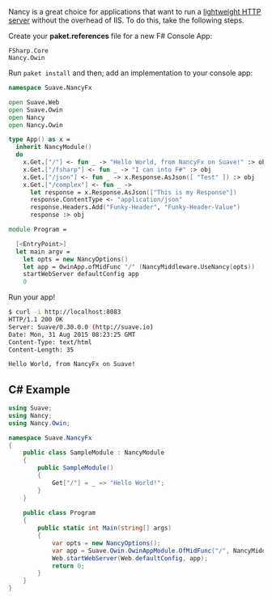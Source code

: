 Nancy is a great choice for applications that want to run a [lightweight HTTP server](http://suave.io) without the overhead of IIS. To do this, take the following steps.

Create your **paket.references** file for a new F# Console App:

```
FSharp.Core
Nancy.Owin
```

Run `paket install` and then; add an implementation to your console app:

``` fsharp
namespace Suave.NancyFx

open Suave.Web
open Suave.Owin
open Nancy
open Nancy.Owin

type App() as x =
  inherit NancyModule()
  do
    x.Get.["/"] <- fun _ -> "Hello World, from NancyFx on Suave!" :> obj
    x.Get.["/fsharp"] <- fun _ -> "I can into F#" :> obj
    x.Get.["/json"] <- fun _ -> x.Response.AsJson([ "Test" ]) :> obj
    x.Get.["/complex"] <- fun _ -> 
      let response = x.Response.AsJson(["This is my Response"])
      response.ContentType <- "application/json"
      response.Headers.Add("Funky-Header", "Funky-Header-Value")
      response :> obj

module Program =

  [<EntryPoint>]
  let main argv =
    let opts = new NancyOptions()
    let app = OwinApp.ofMidFunc "/" (NancyMiddleware.UseNancy(opts))
    startWebServer defaultConfig app
    0
```

Run your app!

``` bash
$ curl -i http://localhost:8083
HTTP/1.1 200 OK
Server: Suave/0.30.0.0 (http://suave.io)
Date: Mon, 31 Aug 2015 08:23:25 GMT
Content-Type: text/html
Content-Length: 35

Hello World, from NancyFx on Suave!
```

## C# Example


``` csharp
using Suave;
using Nancy;
using Nancy.Owin;

namespace Suave.NancyFx
{
    public class SampleModule : NancyModule
    {
        public SampleModule()
        {
            Get["/"] = _ => "Hello World!";
        }
    }
    
    public class Program
    {
        public static int Main(string[] args)
        {
            var opts = new NancyOptions();
            var app = Suave.Owin.OwinAppModule.OfMidFunc("/", NancyMiddleware.UseNancy(opts));
            Web.startWebServer(Web.defaultConfig, app);
            return 0;
        }
    }
}
```